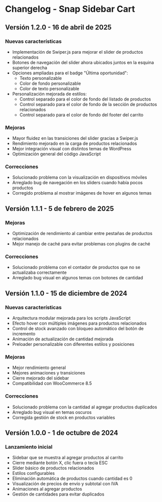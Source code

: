 # Changelog - Snap Sidebar Cart

## Versión 1.2.0 - 16 de abril de 2025

### Nuevas características
- Implementación de Swiper.js para mejorar el slider de productos relacionados
- Botones de navegación del slider ahora ubicados juntos en la esquina superior derecha
- Opciones ampliadas para el badge "Última oportunidad":
  - Texto personalizable
  - Color de fondo personalizable
  - Color de texto personalizable
- Personalización mejorada de estilos:
  - Control separado para el color de fondo del listado de productos
  - Control separado para el color de fondo de la sección de productos relacionados
  - Control separado para el color de fondo del footer del carrito

### Mejoras
- Mayor fluidez en las transiciones del slider gracias a Swiper.js
- Rendimiento mejorado en la carga de productos relacionados
- Mejor integración visual con distintos temas de WordPress
- Optimización general del código JavaScript

### Correcciones
- Solucionado problema con la visualización en dispositivos móviles
- Arreglado bug de navegación en los sliders cuando había pocos productos
- Corregido problema al mostrar imágenes de hover en algunos temas

## Versión 1.1.1 - 5 de febrero de 2025

### Mejoras
- Optimización de rendimiento al cambiar entre pestañas de productos relacionados
- Mejor manejo de caché para evitar problemas con plugins de caché

### Correcciones
- Solucionado problema con el contador de productos que no se actualizaba correctamente
- Arreglado bug visual en algunos temas con botones de cantidad

## Versión 1.1.0 - 15 de diciembre de 2024

### Nuevas características
- Arquitectura modular mejorada para los scripts JavaScript
- Efecto hover con múltiples imágenes para productos relacionados
- Control de stock avanzado con bloqueo automático del botón de incremento
- Animación de actualización de cantidad mejorada
- Preloader personalizable con diferentes estilos y posiciones

### Mejoras
- Mejor rendimiento general
- Mejores animaciones y transiciones
- Cierre mejorado del sidebar
- Compatibilidad con WooCommerce 8.5

### Correcciones
- Solucionado problema con la cantidad al agregar productos duplicados
- Arreglado bug visual en temas oscuros
- Corregida gestión de stock en productos variables

## Versión 1.0.0 - 1 de octubre de 2024

### Lanzamiento inicial
- Sidebar que se muestra al agregar productos al carrito
- Cierre mediante botón X, clic fuera o tecla ESC
- Slider básico de productos relacionados
- Estilos configurables
- Eliminación automática de productos cuando cantidad es 0
- Visualización de precios de envío y subtotal con IVA
- Animaciones al agregar productos
- Gestión de cantidades para evitar duplicados
